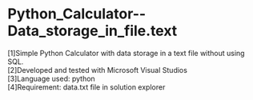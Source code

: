 # Python_Calculator--Data_storage_in_file.text
[1]Simple Python Calculator with data storage in a text file without using SQL.  
[2]Developed and tested with Microsoft Visual Studios  
[3]Language used: python  
[4]Requirement: data.txt file in solution explorer

